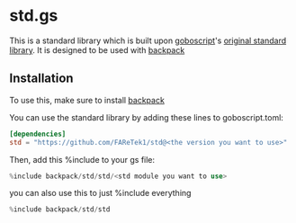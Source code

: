# std.gs
This is a standard library which is built upon [goboscript](https://github.com/aspizu/goboscript)'s [original standard library](https://github.com/aspizu/goboscript/tree/523b4aa68530e504c125d48121307430db6a236f/std).
It is designed to be used with [backpack](https://github.com/aspizu/backpack)

## Installation
To use this, make sure to install [backpack](https://github.com/aspizu/backpack)

You can use the standard library by adding these lines to goboscript.toml:
```toml
[dependencies]
std = "https://github.com/FAReTek1/std@<the version you want to use>"
```

Then, add this %include to your gs file:
```rs
%include backpack/std/std/<std module you want to use>
```
you can also use this to just %include everything
```rs
%include backpack/std/std
```
